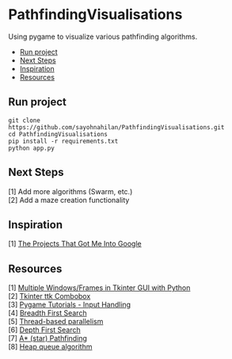 # PathfindingVisualisations
Using pygame to visualize various pathfinding algorithms. 

<!--ts-->
   * [Run project](#run-project)
   * [Next Steps](#next-steps)
   * [Inspiration](#inspiration)
   * [Resources](#resources)
<!--te-->

Run project
--------------
```console
git clone https://github.com/sayohnahilan/PathfindingVisualisations.git  
cd PathfindingVisualisations  
pip install -r requirements.txt  
python app.py
```

Next Steps
--------------
[1] Add more algorithms (Swarm, etc.)  
[2] Add a maze creation functionality  

Inspiration
--------------
[1] [The Projects That Got Me Into Google](https://youtu.be/n4t_-NjY_Sg?t=178)  

Resources
--------------
[1] [Multiple Windows/Frames in Tkinter GUI with Python](https://pythonprogramming.net/change-show-new-frame-tkinter/)  
[2] [Tkinter ttk Combobox](https://docs.python.org/3/library/tkinter.ttk.html#tkinter.ttk.Combobox)  
[3] [Pygame Tutorials - Input Handling](https://www.pygame.org/ftp/contrib/input.html)  
[4] [Breadth First Search](https://www.hackerearth.com/practice/algorithms/graphs/breadth-first-search/tutorial/)  
[5] [Thread-based parallelism](https://docs.python.org/3/library/threading.html)  
[6] [Depth First Search](https://www.hackerearth.com/practice/algorithms/graphs/depth-first-search/tutorial/)  
[7] [A* (star) Pathfinding](https://medium.com/@nicholas.w.swift/easy-a-star-pathfinding-7e6689c7f7b2)  
[8] [Heap queue algorithm](https://docs.python.org/3/library/heapq.html)  
